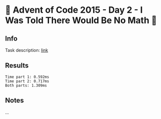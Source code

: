 # 🎄 Advent of Code 2015 - Day 2 - I Was Told There Would Be No Math 🎄

## Info

Task description: [link](https://adventofcode.com/2015/day/2)

## Results

```
Time part 1: 0.592ms
Time part 2: 0.717ms
Both parts: 1.309ms
```

## Notes

...